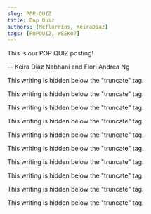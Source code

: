 ```yaml
---
slug: POP-QUIZ
title: Pop Quiz
authors: [Mcflurrins, KeiraDiaz]
tags: [POPQUIZ, WEEK07]
---
```


This is our POP QUIZ posting!

-- Keira Diaz Nabhani and Flori Andrea Ng

<!--truncate-->

This writing is hidden below the "truncate" tag.

This writing is hidden below the "truncate" tag.

This writing is hidden below the "truncate" tag.

This writing is hidden below the "truncate" tag.

This writing is hidden below the "truncate" tag.

This writing is hidden below the "truncate" tag.

This writing is hidden below the "truncate" tag.

This writing is hidden below the "truncate" tag.

This writing is hidden below the "truncate" tag.

This writing is hidden below the "truncate" tag.
